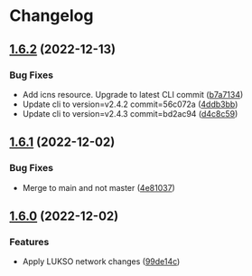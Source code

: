 # Changelog

## [1.6.2](https://github.com/lukso-network/tools-wagyu-key-gen/compare/v1.6.1...v1.6.2) (2022-12-13)


### Bug Fixes

* Add icns resource. Upgrade to latest CLI commit ([b7a7134](https://github.com/lukso-network/tools-wagyu-key-gen/commit/b7a713438e66f19a3668151fc6558d3eb05b3f08))
* Update cli to version=v2.4.2 commit=56c072a ([4ddb3bb](https://github.com/lukso-network/tools-wagyu-key-gen/commit/4ddb3bb2e97dc439182203fd7ee31df36e6ccca0))
* Update cli to version=v2.4.3 commit=bd2ac94 ([d4c8c59](https://github.com/lukso-network/tools-wagyu-key-gen/commit/d4c8c594e44f8aeb2bcf5964facc40b16e4a45a4))

## [1.6.1](https://github.com/lukso-network/tools-wagyu-key-gen/compare/v1.6.0...v1.6.1) (2022-12-02)


### Bug Fixes

* Merge to main and not master ([4e81037](https://github.com/lukso-network/tools-wagyu-key-gen/commit/4e810370921ef4dcf5e1c92a90d037a381964742))

## [1.6.0](https://github.com/lukso-network/tools-wagyu-key-gen/compare/v1.5.0...v1.6.0) (2022-12-02)


### Features

* Apply LUKSO network changes ([99de14c](https://github.com/lukso-network/tools-wagyu-key-gen/commit/99de14ca9e0552ded185f19c50356b382b8813bf))
